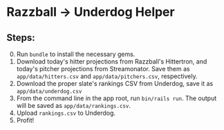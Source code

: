 # Razzball -> Underdog Helper

## Steps:

0. Run `bundle` to install the necessary gems.
1. Download today's hitter projections from Razzball's Hittertron, and today's pitcher projections from Streamonator. Save them as `app/data/hitters.csv` and `app/data/pitchers.csv`, respectively.
2. Download the proper slate's rankings CSV from Underdog, save it as `app/data/underdog.csv`
3. From the command line in the app root, run `bin/rails run`. The output will be saved as `app/data/rankings.csv`.
4. Upload `rankings.csv` to Underdog.
5. Profit!
